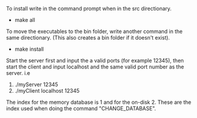 To install write in the command prompt when in the src directionary.
- make all

To move the executables to the bin folder, write another command in the same directionary. (This also creates a bin folder if it doesn't exist).
- make install

Start the server first and input the a valid ports (for example 12345), then start the client and input localhost and the same valid port number as the server.
i.e 
1. ./myServer 12345
2. ./myClient localhost 12345

The index for the memory database is 1 and for the on-disk 2. These are the index used when doing the command "CHANGE_DATABASE".
